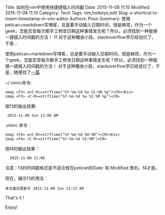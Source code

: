 Title: 如何在vim中使用快捷键插入时间戳
Date: 2015-11-08 11:15
Modified: 2015-11-08 11:15
Category: Tech
Tags: vim,hotkeys,edit
Slug: a-shortcut-to-insert-timestamp-in-vim-editor
Authors: Poon
Summary: 使用pelican+markdown写博客，总是要手动输入日期时间，很是麻烦，作为一个geek，怎能忍受每次都手工修改日期这种事情发生呢？所以，必须找到一种能够一键插入时间戳的方法！
 11 对于这种雕虫小技，stackoverflow早已经说烂了，于是...

使用pelican+markdown写博客，总是要手动输入日期时间，很是麻烦，作为一个geek，怎能忍受每次都手工修改日期这种事情发生呢？所以，必须找到一种能够一键插入时间戳的方法！
对于这种雕虫小技，stackoverflow早已经说烂了，于是，随便找了[一篇](http://stackoverflow.com/questions/56052/best-way-to-insert-timestamp-in-vim)

~/.vimrc命令:

    nmap <F3> a<C-R>=strftime("%Y-%m-%d %a %I:%M %p")<CR><Esc>
    imap <F3> <C-R>=strftime("%Y-%m-%d %a %I:%M %p")<CR>

按f3的输出效果:

     2015-11-08 Sun 11:06 AM

.vimrc 命令：

    nmap <F4> a<C-R>=strftime("%Y-%m-%d %H:%M")<CR><Esc>
    imap <F4> <C-R>=strftime("%Y-%m-%d %I:%M")<CR>

按f4的输出效果：

      2015-11-08 11:06


注意：f3的时间戳格式是不适合放在pelican的Date: 和 Modified 里的。f4才是。


现在，展示f3的用法：

    本文最后更新于 2015-11-08 Sun 11:23 AM 


That's it !

Enjoy!
